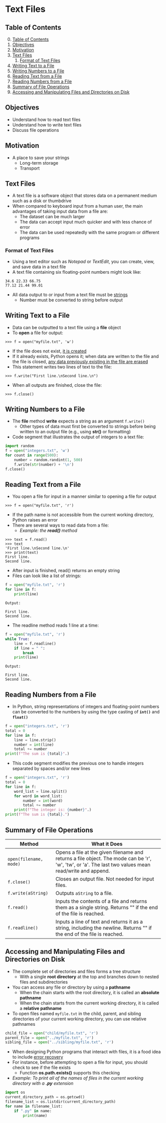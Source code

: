 # Text Files

## Table of Contents

0. [Table of Contents](#table-of-contents)
1. [Objectives](#objectives)
2. [Motivation](#motivation)
3. [Text Files](#text-files)
    1. [Format of Text Files](#format-of-text-files)
4. [Writing Text to a File](#writing-text-to-a-file)
5. [Writing Numbers to a File](#writing-numbers-to-a-file)
6. [Reading Text from a File](#reading-text-from-a-file)
7. [Reading Numbers from a File](#reading-numbers-from-a-file)
8. [Summary of File Operations](#summary-of-file-operations)
9. [Accessing and Manipulating Files and Directories on Disk](#accessing-and-manipulating-files-and-directories-on-disk)

## Objectives

- Understand how to read text files
- Understand how to write text files
- Discuss file operations

## Motivation

- A place to save your strings
    - Long-term storage
    - Transport

## Text Files

- A text file is a software object that stores data on a permanent medium such as a disk or thumbdrive
- When compared to keyboard input from a human user, the main advantages of taking input data from a file are:
    - The dataset can be much larger
    - The data can accept input much quicker and with less chance of error
    - The data can be used repeatedly with the same program or different programs

### Format of Text Files

- Using a text editor such as *Notepad* or *TextEdit*, you can create, view, and save data in a text file
- A text file containing six floating-point numbers might look like:
```text
34.6 22.33 66.75
77.12 21.44 99.01
```
- All data output to or input from a text file must be <ins>strings</ins>
    - Number must be converted to string before output

## Writing Text to a File

- Data can be outputted to a text file using a **file** object
- To **open** a file for output:
```shell
>>> f = open("myfile.txt", 'w')
```
- If the file does not exist, <ins>it is created</ins>
- If it already exists, Python opens it; when data are written to the file and the file is closed, <ins>any data previously existing in the file are erased</ins>
- This statement writes two lines of text to the file:
```shell
>>> f.write("First line.\nSecond line.\n")
```
- When all outputs are finished, close the file:
```shell
>>> f.close()
```

## Writing Numbers to a File

- The **file** method **write** expects a string as an argument `f.write()`
    - Other types of data must first be converted to strings before being written to an output file (e.g., using **str()** or formatting)
- Code segment that illustrates the output of integers to a text file:
```python
import random
f = open("integers.txt", 'w')
for count in range(500):
    number = random.randint(1, 500)
    f.write(str(number) + '\n')
f.close()
```

## Reading Text from a File

- You open a file for input in a manner similar to opening a file for output
```shell
>>> f = open("myfile.txt", 'r')
```
- If the path name is not accessible from the current working directory, Python raises an error
- There are several ways to read data from a file:
    - *Example: the **read()** method*
```shell
>>> text = f.read()
>>> text
'First line.\nSecond line.\n'
>>> print(text)
First line.
Second line.
```
- After input is finished, read() returns an empty string
- Files can look like a list of strings:
```python
f = open("myfile.txt", 'r')
for line in f:
    print(line)
```
```text
Output:

First line.
Second line.
```
- The readline method reads 1 line at a time:
```python
f = open("myfile.txt", 'r')
while True:
    line = f.readline()
    if line = " ":
        break
    print(line)
```
```text
Output: 

First line.
Second line.
```

## Reading Numbers from a File

- In Python, string representations of integers and floating-point numbers can be converted to the numbers by using the type casting of **`int()`** and **`float()`**
```python
f = open("integers.txt", 'r')
total = 0
for line in f:
    line = line.strip()
    number = int(line)
    total += number
print(f"The sum is {total}".)
```
- This code segment modifies the previous one to handle integers separated by spaces and/or new lines
```python
f = open("integers.txt", 'r')
total = 0
for line in f:
    word_list = line.split()
    for word in word_list:
        number = int(word)
        total += number
    print(f"The integer is: {number}".)
print(f"The sum is {total}.")
```

## Summary of File Operations

| Method          | What it Does                                                                 |
|-----------------|------------------------------------------------------------------------------|
| `open(filename, mode)` | Opens a file at the given filename and returns a file object. The mode can be 'r', 'w', 'tw', or 'a'. The last two values mean read/write and append. |
| `f.close()`     | Closes an output file. Not needed for input files.                           |
| `f.write(aString)` | Outputs `aString` to a file.                                              |
| `f.read()`      | Inputs the contents of a file and returns them as a single string. Returns "" if the end of the file is reached. |
| `f.readline()`  | Inputs a line of text and returns it as a string, including the newline. Returns "" if the end of the file is reached. |

## Accessing and Manipulating Files and Directories on Disk

- The complete set of directories and files forms a tree structure
    - With a single **root directory** at the top and branches down to nested files and subdirectories
- You can access any file or directory by using a **pathname**
    - When the chain starts with the root directory, it is called an **absolute pathname**
    - When the chain starts from the current working directory, it is called a **relative pathname**
- To open files named `myfile.txt` in the child, parent, and sibling directories of your current working directory, you can use relative pathnames
```python
child_file = open("child/myfile.txt", 'r')
parent_file = open("../myfile.txt", 'r')
sibling_file = open("../sibling/myfile.txt", 'r')
```
- When designing Python programs that interact with files, it is a food idea to include <ins>error recovery</ins>
- For instance, before attempting to open a file for input, you should check to see if the file exists
    - Function **os.path.exists()** supports this checking
- *Example: To print all of the names of files in the current working directory with a **.py** extension*
```python
import os
current_directory_path = os.getcwd()
filename_list = os.listdir(current_directory_path)
for name in filename_list:
    if ".py" in name:
        print(name)
```
